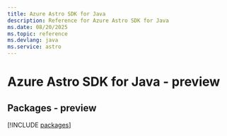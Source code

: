 ```yaml
---
title: Azure Astro SDK for Java
description: Reference for Azure Astro SDK for Java
ms.date: 08/20/2025
ms.topic: reference
ms.devlang: java
ms.service: astro
---
```

# Azure Astro SDK for Java - preview
## Packages - preview
[!INCLUDE [packages](astro-index.md)]